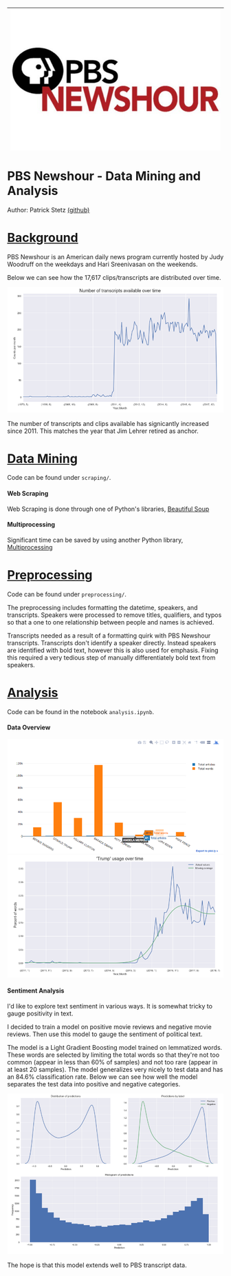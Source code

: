 | <img src="photos/pbs-newshour-logo.jpg" alt="PBS Newshour logo" style="float:left;"/> | 
|:--:| 


# PBS Newshour - Data Mining and Analysis

Author: Patrick Stetz  [(github)](https://github.com/pstetz/)

# <u>Background</u>

PBS Newshour is an American daily news program currently hosted by Judy Woodruff on the weekdays and Hari Sreenivasan on the weekends.

Below we can see how the 17,617 clips/transcripts are distributed over time. 

<img alt="Transcripts over time" src="photos/num_transcripts_time.png"/>

The number of transcripts and clips available has signicantly increased since 2011.  This matches the year that Jim Lehrer retired as anchor.

# <u>Data Mining</u>

Code can be found under `scraping/`.

#### Web Scraping

Web Scraping is done through one of Python's libraries, [Beautiful Soup](https://www.crummy.com/software/BeautifulSoup/bs4/doc/)

#### Multiprocessing

Significant time can be saved by using another Python library, [Multiprocessing](https://docs.python.org/2/library/multiprocessing.html)

# <u>Preprocessing</u>

Code can be found under `preprocessing/`.

The preprocessing includes formatting the datetime, speakers, and transcripts.  Speakers were processed to remove titles, qualifiers, and typos so that a one to one relationship between people and names is achieved.  

Transcripts needed as a result of a formatting quirk with PBS Newshour transcripts.  Transcripts don't identify a speaker directly.  Instead speakers are identified with bold text, however this is also used for emphasis.  Fixing this required a very tedious step of manually differentiately bold text from speakers.

# <u>Analysis</u>

Code can be found in the notebook `analysis.ipynb`.

#### Data Overview

<img src="photos/speaker_word_article.png"/>

<img src="photos/word_usage_time.png"/>

#### Sentiment Analysis

I'd like to explore text sentiment in various ways.  It is somewhat tricky to gauge positivity in text.

I decided to train a model on positive movie reviews and negative movie reviews.  Then use this model to gauge the sentiment of political text.

The model is a Light Gradient Boosting model trained on lemmatized words.  These words are selected by limiting the total words so that they're not too common (appear in less than 60% of samples) and not too rare (appear in at least 20 samples).  The model generalizes very nicely to test data and has an 84.6% classification rate.  Below we can see how well the model separates the test data into positive and negative categories.

<img src="photos/movie_preds.png"/>

The hope is that this model extends well to PBS transcript data.

